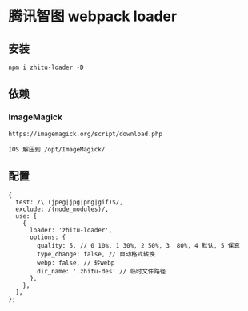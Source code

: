 # 腾讯智图 webpack loader

## 安装

```node
npm i zhitu-loader -D
```

## 依赖

### ImageMagick

```node
https://imagemagick.org/script/download.php

IOS 解压到 /opt/ImageMagick/
```

## 配置

```node
{
  test: /\.(jpeg|jpg|png|gif)$/,
  exclude: /(node_modules)/,
  use: [
    {
      loader: 'zhitu-loader',
      options: {
        quality: 5, // 0 10%, 1 30%, 2 50%, 3  80%, 4 默认, 5 保真
        type_change: false, // 自动格式转换
        webp: false, // 转webp
        dir_name: '.zhitu-des' // 临时文件路径
      },
    },
  ],
};
```
